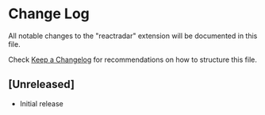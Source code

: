 # Change Log

All notable changes to the "reactradar" extension will be documented in this file.

Check [Keep a Changelog](http://keepachangelog.com/) for recommendations on how to structure this file.

## [Unreleased]

- Initial release